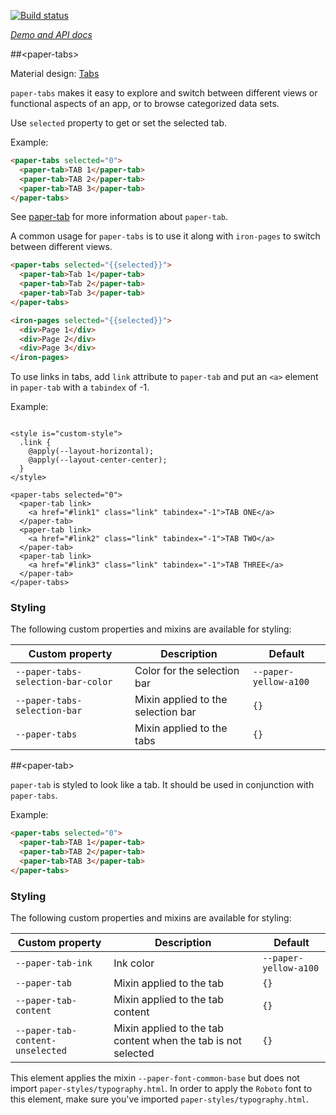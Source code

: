 
<!---

This README is automatically generated from the comments in these files:
paper-tab.html  paper-tabs.html

Edit those files, and our readme bot will duplicate them over here!
Edit this file, and the bot will squash your changes :)

The bot does some handling of markdown. Please file a bug if it does the wrong
thing! https://github.com/PolymerLabs/tedium/issues

-->

[![Build status](https://travis-ci.org/PolymerElements/paper-tabs.svg?branch=master)](https://travis-ci.org/PolymerElements/paper-tabs)

_[Demo and API docs](https://elements.polymer-project.org/elements/paper-tabs)_


##&lt;paper-tabs&gt;

Material design: [Tabs](https://www.google.com/design/spec/components/tabs.html)

`paper-tabs` makes it easy to explore and switch between different views or functional aspects of
an app, or to browse categorized data sets.

Use `selected` property to get or set the selected tab.

Example:

```html
<paper-tabs selected="0">
  <paper-tab>TAB 1</paper-tab>
  <paper-tab>TAB 2</paper-tab>
  <paper-tab>TAB 3</paper-tab>
</paper-tabs>
```

See <a href="?active=paper-tab">paper-tab</a> for more information about
`paper-tab`.

A common usage for `paper-tabs` is to use it along with `iron-pages` to switch
between different views.

```html
<paper-tabs selected="{{selected}}">
  <paper-tab>Tab 1</paper-tab>
  <paper-tab>Tab 2</paper-tab>
  <paper-tab>Tab 3</paper-tab>
</paper-tabs>

<iron-pages selected="{{selected}}">
  <div>Page 1</div>
  <div>Page 2</div>
  <div>Page 3</div>
</iron-pages>
```

To use links in tabs, add `link` attribute to `paper-tab` and put an `<a>`
element in `paper-tab` with a `tabindex` of -1.

Example:

<pre><code>
&lt;style is="custom-style">
  .link {
    &#64;apply(--layout-horizontal);
    &#64;apply(--layout-center-center);
  }
&lt;/style>

&lt;paper-tabs selected="0">
  &lt;paper-tab link>
    &lt;a href="#link1" class="link" tabindex="-1">TAB ONE&lt;/a>
  &lt;/paper-tab>
  &lt;paper-tab link>
    &lt;a href="#link2" class="link" tabindex="-1">TAB TWO&lt;/a>
  &lt;/paper-tab>
  &lt;paper-tab link>
    &lt;a href="#link3" class="link" tabindex="-1">TAB THREE&lt;/a>
  &lt;/paper-tab>
&lt;/paper-tabs>
</code></pre>

### Styling

The following custom properties and mixins are available for styling:

| Custom property | Description | Default |
| --- | --- | --- |
| `--paper-tabs-selection-bar-color` | Color for the selection bar | `--paper-yellow-a100` |
| `--paper-tabs-selection-bar` | Mixin applied to the selection bar | `{}` |
| `--paper-tabs` | Mixin applied to the tabs | `{}` |



##&lt;paper-tab&gt;

`paper-tab` is styled to look like a tab.  It should be used in conjunction with
`paper-tabs`.

Example:

```html
<paper-tabs selected="0">
  <paper-tab>TAB 1</paper-tab>
  <paper-tab>TAB 2</paper-tab>
  <paper-tab>TAB 3</paper-tab>
</paper-tabs>
```

### Styling

The following custom properties and mixins are available for styling:

| Custom property | Description | Default |
| --- | --- | --- |
| `--paper-tab-ink` | Ink color | `--paper-yellow-a100` |
| `--paper-tab` | Mixin applied to the tab | `{}` |
| `--paper-tab-content` | Mixin applied to the tab content | `{}` |
| `--paper-tab-content-unselected` | Mixin applied to the tab content when the tab is not selected | `{}` |

This element applies the mixin `--paper-font-common-base` but does not import `paper-styles/typography.html`.
In order to apply the `Roboto` font to this element, make sure you've imported `paper-styles/typography.html`.



